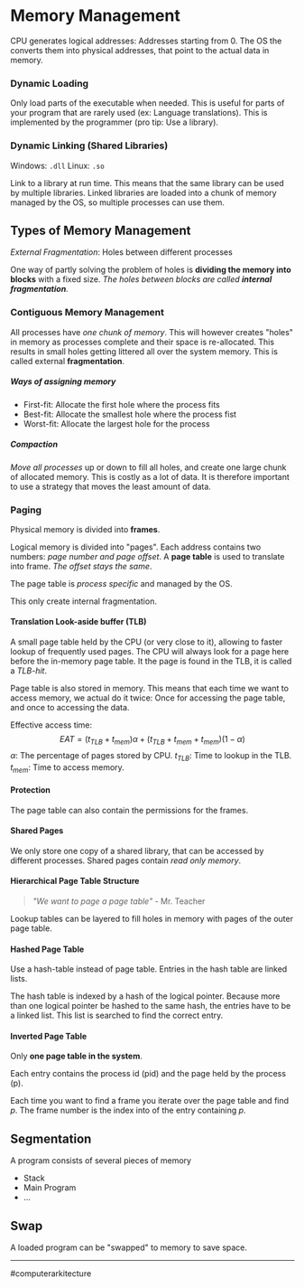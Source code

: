 # Memory Management

CPU generates logical addresses: Addresses starting from $0$. The OS the converts them into physical addresses, that point to the actual data in memory.

### Dynamic Loading
Only load parts of the executable when needed. This is useful for parts of your program that are rarely used (ex: Language translations). This is implemented by the programmer (pro tip: Use a library).

### Dynamic Linking (Shared Libraries)
Windows: `.dll`
Linux: `.so`

Link to a library at run time. This means that the same library can be used by multiple libraries. Linked libraries are loaded into a chunk of memory managed by the OS, so multiple processes can use them.

## Types of Memory Management
*External Fragmentation*: Holes between different processes

One way of partly solving the problem of holes is **dividing the memory into blocks** with a fixed size. *The holes between blocks are called **internal fragmentation**.*

### Contiguous Memory Management
All processes have *one chunk of memory*. This will however creates "holes" in memory as processes complete and their space is re-allocated. This results in small holes getting littered all over the system memory. This is called external **fragmentation**.
##### Ways of assigning memory
- First-fit: Allocate the first hole where the process fits
- Best-fit: Allocate the smallest hole where the process fist
- Worst-fit: Allocate the largest hole for the process

##### Compaction
*Move all processes* up or down to fill all holes, and create one large chunk of allocated memory. This is costly as a lot of data. It is therefore important to use a strategy that moves the least amount of data.

### Paging
Physical memory is divided into **frames**.

Logical memory is divided into "pages". Each address contains two numbers: *page number and page offset*. A **page table** is used to translate into frame. *The offset stays the same*.

The page table is *process specific* and managed by the OS.

This only create internal fragmentation.

#### Translation Look-aside buffer (TLB)
A small page table held by the CPU (or very close to it), allowing to faster lookup of frequently used pages. The CPU will always look for a page here before the in-memory page table. It the page is found in the TLB, it is called a *TLB-hit*.

Page table is also stored in memory. This means that each time we want to access memory, we actual do it twice: Once for accessing the page table, and once to accessing the data.

Effective access time:
$$EAT = (t_{TLB} + t_{mem}) \alpha + (t_{TLB} + t_{mem} + t_{mem})(1- \alpha )$$
$\alpha$: The percentage of pages stored by CPU.
$t_{TLB}$: Time to lookup in the TLB.
$t_{mem}$: Time to access memory.

#### Protection
The page table can also contain the permissions for the frames.

#### Shared Pages
We only store one copy of a shared library, that can be accessed by different processes. Shared pages contain *read only memory*.

#### Hierarchical Page Table Structure
> *"We want to page a page table"*
>\- Mr. Teacher

Lookup tables can be layered to fill holes in memory with pages of the outer page table.

#### Hashed Page Table
Use a hash-table instead of page table. Entries in the hash table are linked lists.

The hash table is indexed by a hash of the logical pointer. Because more than one logical pointer be hashed to the same hash, the entries have to be a linked list. This list is searched to find the correct entry.

#### Inverted Page Table
Only **one page table in the system**.

Each entry contains the process id (pid) and the page held by the process (p).

Each time you want to find a frame you iterate over the page table and find $p$. The frame number is the index into of the entry containing $p$.

## Segmentation

A program consists of several pieces of memory
- Stack
- Main Program
- ...

## Swap
A loaded program can be "swapped" to memory to save space.


---
#computerarkitecture